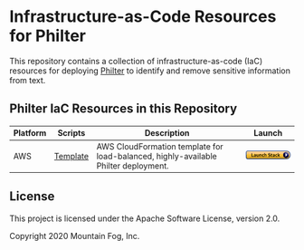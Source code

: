 # Infrastructure-as-Code Resources for Philter

This repository contains a collection of infrastructure-as-code (IaC) resources for deploying [Philter](https://www.mtnfog.com/products/philter/) to identify and remove sensitive information from text.

## Philter IaC Resources in this Repository

| Platform | Scripts | Description | Launch |
|----------|--------------------------------------------------------------------------------------|-------------------------------------------------------------------------------------|--------------------------------------------------------------------------------------------------------------------------------------------------------------------------------------------------------------------------------------------------------------------------------------------------------------------------------------------------|
| AWS | [Template](https://github.com/mtnfog/philter-infrastructure-as-code/tree/master/aws) | AWS CloudFormation template for load-balanced, highly-available Philter deployment. | [![Launch Stack](https://github.com/mtnfog/philter-infrastructure-as-code/blob/master/aws/cloudformation-launch-stack.png?raw=true)](https://console.aws.amazon.com/cloudformation/home?#/stacks/create/review?stackName=philter&templateURL=https://mtnfog-public.s3.amazonaws.com/philter-resources/philter-vpc-load-balanced-with-redis.json) |

## License

This project is licensed under the Apache Software License, version 2.0.

Copyright 2020 Mountain Fog, Inc.